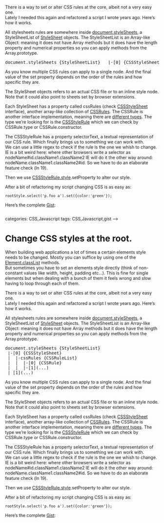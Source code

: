 <!--
  id: 2390
  date: 2014-05-06T20:58:18
  modified: 2014-05-19T17:21:08
  slug: change-css-styles-at-the-root
  type: post
  excerpt: <p>When building web applications a lot of times a certain elements style needs to be changed. Mostly you can suffice by using one of the Element.classList methods. But sometimes you have to set an elements style directly (think of non-constant values like width, height, padding etc&#8230;). This is fine for single elements but when dealing [&hellip;]</p> 
  content: <p>When building web applications a lot of times a certain elements style needs to be changed. Mostly you can suffice by using one of the <a href="https://developer.mozilla.org/en-US/docs/Web/API/Element.classList">Element.classList</a> methods.<br /> But sometimes you have to set an elements style directly (think of non-constant values like width, height, padding etc&#8230;). This is fine for single elements but when dealing with a bunch of them it feels wrong and slow having to loop through each of them.</p> <p><!--more--></p> <p>There is a way to set or alter CSS rules at the core, albeit not a very easy one.<br /> Lately I needed this again and refactored a script I wrote years ago. Here&#8217;s how it works.</p> <p>All stylesheets rules are somewhere inside <a href="https://developer.mozilla.org/en-US/docs/Web/API/document.styleSheets">document.styleSheets</a>, a StyleSheetList of <a href="https://developer.mozilla.org/en-US/docs/Web/API/StyleSheet">StyleSheet</a> objects. The StyleSheetList is an Array-like Object: meaning it does not have Array methods but it does have the length property and numerical properties so you can apply methods from the Array.prototype.</p> <pre>document.styleSheets {StyleSheetList}   |-[0] {CSSStyleSheet}   |  |-cssRules {CSSRuleList}   |  |  |-[0] {CSSRule}   |  |  |-[1](...)   | [1](...)</pre> <p>As you know multiple CSS rules can apply to a single node. And the final value of the set property depends on the order of the rules and how specific they are.</p> <p>The StyleSheet objects refers to an actual CSS file or to an inline style node. Note that it could also point to sheets set by browser extensions.</p> <p>Each StyleSheet has a property called cssRules (check <a href="https://developer.mozilla.org/en-US/docs/Web/API/CSSStyleSheet">CSSStyleSheet</a> interface), another array-like collection of <a href="https://developer.mozilla.org/en-US/docs/Web/API/CSSRule">CSSRules</a>. The CSSRule is another interface implementation, meaning there are <a href="https://developer.mozilla.org/en-US/docs/Web/API/CSSRule#Type_constants">different types</a>. The type we&#8217;re looking for is the <a href="https://developer.mozilla.org/en-US/docs/Web/API/CSSStyleRule">CSSStyleRule</a> which we can check by CSSRule.type or CSSRule.constructor.</p> <p>The CSSStyleRule has a property selectorText, a textual representation of our CSS rule. Which finally brings us to something we can work with.<br /> We can use a little regex to check if the rule is the one we whish to change.<br /> IE is a bit weird here: where other browsers write a selector as nodeName#id.className1.className2 IE will do it the other way around: nodeName.className1.className2#id. So we have to do an elaborate feature check (ln 19).</p> <p>Then we use <a href="https://developer.mozilla.org/en-US/docs/Web/API/CSSStyleDeclaration">CSSStyleRule.style</a>.setProperty to alter our style.</p> <p>After a bit of refactoring my script changing CSS is as easy as:</p> <pre><code data-language="javascript">rootStyle.select('p.foo a').set({color:'green'});</code></pre> <p>Here&#8217;s the complete <a href="https://gist.github.com/Sjeiti/11355844">Gist</a>:</p> <pre><code data-language="javascript" data-src="https://api.github.com/gists/11355844"></code></pre> 
  categories: CSS,Javascript
  tags: CSS,Javascript,gist
-->

# Change CSS styles at the root.

<p>When building web applications a lot of times a certain elements style needs to be changed. Mostly you can suffice by using one of the <a href="https://developer.mozilla.org/en-US/docs/Web/API/Element.classList">Element.classList</a> methods.<br />
But sometimes you have to set an elements style directly (think of non-constant values like width, height, padding etc&#8230;). This is fine for single elements but when dealing with a bunch of them it feels wrong and slow having to loop through each of them.</p>
<p><!--more--></p>
<p>There is a way to set or alter CSS rules at the core, albeit not a very easy one.<br />
Lately I needed this again and refactored a script I wrote years ago. Here&#8217;s how it works.</p>
<p>All stylesheets rules are somewhere inside <a href="https://developer.mozilla.org/en-US/docs/Web/API/document.styleSheets">document.styleSheets</a>, a StyleSheetList of <a href="https://developer.mozilla.org/en-US/docs/Web/API/StyleSheet">StyleSheet</a> objects. The StyleSheetList is an Array-like Object: meaning it does not have Array methods but it does have the length property and numerical properties so you can apply methods from the Array.prototype.</p>
<pre>document.styleSheets {StyleSheetList}
 |-[0] {CSSStyleSheet}
 |  |-cssRules {CSSRuleList}
 |  |  |-[0] {CSSRule}
 |  |  |-[1](...)
 | [1](...)</pre>
<p>As you know multiple CSS rules can apply to a single node. And the final value of the set property depends on the order of the rules and how specific they are.</p>
<p>The StyleSheet objects refers to an actual CSS file or to an inline style node. Note that it could also point to sheets set by browser extensions.</p>
<p>Each StyleSheet has a property called cssRules (check <a href="https://developer.mozilla.org/en-US/docs/Web/API/CSSStyleSheet">CSSStyleSheet</a> interface), another array-like collection of <a href="https://developer.mozilla.org/en-US/docs/Web/API/CSSRule">CSSRules</a>. The CSSRule is another interface implementation, meaning there are <a href="https://developer.mozilla.org/en-US/docs/Web/API/CSSRule#Type_constants">different types</a>. The type we&#8217;re looking for is the <a href="https://developer.mozilla.org/en-US/docs/Web/API/CSSStyleRule">CSSStyleRule</a> which we can check by CSSRule.type or CSSRule.constructor.</p>
<p>The CSSStyleRule has a property selectorText, a textual representation of our CSS rule. Which finally brings us to something we can work with.<br />
We can use a little regex to check if the rule is the one we whish to change.<br />
IE is a bit weird here: where other browsers write a selector as nodeName#id.className1.className2 IE will do it the other way around: nodeName.className1.className2#id. So we have to do an elaborate feature check (ln 19).</p>
<p>Then we use <a href="https://developer.mozilla.org/en-US/docs/Web/API/CSSStyleDeclaration">CSSStyleRule.style</a>.setProperty to alter our style.</p>
<p>After a bit of refactoring my script changing CSS is as easy as:</p>
<pre><code data-language="javascript">rootStyle.select('p.foo a').set({color:'green'});</code></pre>
<p>Here&#8217;s the complete <a href="https://gist.github.com/Sjeiti/11355844">Gist</a>:</p>
<pre><code data-language="javascript" data-src="https://api.github.com/gists/11355844"></code></pre>

